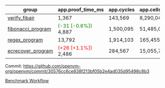 | group | app.proof_time_ms | app.cycles | app.cells_used | leaf.proof_time_ms | leaf.cycles | leaf.cells_used |
| -- | -- | -- | -- | -- | -- | -- |
| [verify_fibair](https://github.com/openvm-org/openvm/blob/benchmark-results/benchmarks-pr/1318/verify_fibair-30576cc6ce838f213bf05b2e4ad035d95498c8b3.md) | 1,367 |  143,569 |  8,290,048 |- | - | - |
| [fibonacci_program](https://github.com/openvm-org/openvm/blob/benchmark-results/benchmarks-pr/1318/fibonacci-30576cc6ce838f213bf05b2e4ad035d95498c8b3.md) |<span style='color: green'>(-31 [-0.6%])</span> 4,887 |  1,500,095 |  51,485,080 |- | - | - |
| [regex_program](https://github.com/openvm-org/openvm/blob/benchmark-results/benchmarks-pr/1318/regex-30576cc6ce838f213bf05b2e4ad035d95498c8b3.md) | 13,792 |  1,914,103 |  165,455,373 | 16,081 |  2,056,323 |  154,573,483 |
| [ecrecover_program](https://github.com/openvm-org/openvm/blob/benchmark-results/benchmarks-pr/1318/ecrecover-30576cc6ce838f213bf05b2e4ad035d95498c8b3.md) |<span style='color: red'>(+26 [+1.1%])</span> 2,486 |  284,567 |  15,055,723 |- | - | - |


Commit: https://github.com/openvm-org/openvm/commit/30576cc6ce838f213bf05b2e4ad035d95498c8b3

[Benchmark Workflow](https://github.com/openvm-org/openvm/actions/runs/13235181134)
